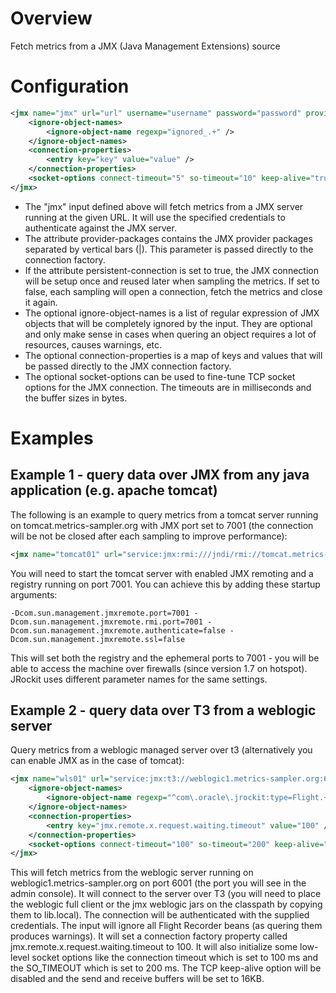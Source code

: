 Overview
========
Fetch metrics from a JMX (Java Management Extensions) source

Configuration
=============
```xml
<jmx name="jmx" url="url" username="username" password="password" provider-packages="provider.packages" persistent-connection="true">
	<ignore-object-names>
		<ignore-object-name regexp="ignored_.+" />
	</ignore-object-names>
	<connection-properties>
		<entry key="key" value="value" />
	</connection-properties>
	<socket-options connect-timeout="5" so-timeout="10" keep-alive="true" send-buffer-size="16384" receive-buffer-size="32768" />
</jmx> 
```
* The "jmx" input defined above will fetch metrics from a JMX server running at the given URL. It will use the specified credentials to authenticate against the JMX server.
* The attribute provider-packages contains the JMX provider packages separated by vertical bars (|). This parameter is passed directly to the connection factory.
* If the attribute persistent-connection is set to true, the JMX connection will be setup once and reused later when sampling the metrics. If set to false, each sampling will open a connection, fetch the metrics and close it again.
* The optional ignore-object-names is a list of regular expression of JMX objects that will be completely ignored by the input. They are optional and only make sense in cases when quering an object requires a lot of resources, causes warnings, etc.
* The optional connection-properties is a map of keys and values that will be passed directly to the JMX connection factory.
* The optional socket-options can be used to fine-tune TCP socket options for the JMX connection. The timeouts are in milliseconds and the buffer sizes in bytes.

Examples
========

Example 1 - query data over JMX from any java application (e.g. apache tomcat)
------------------------------------------------------------------------------
The following is an example to query metrics from a tomcat server running on tomcat.metrics-sampler.org with JMX port set to 7001 (the connection will be not be closed after each sampling to improve performance):
```xml
<jmx name="tomcat01" url="service:jmx:rmi:///jndi/rmi://tomcat.metrics-sampler.org:7001/jmxrmi" persistent-connection="true" />
```
You will need to start the tomcat server with enabled JMX remoting and a registry running on port 7001. You can achieve this by adding these startup arguments:

```
-Dcom.sun.management.jmxremote.port=7001 -Dcom.sun.management.jmxremote.rmi.port=7001 -Dcom.sun.management.jmxremote.authenticate=false -Dcom.sun.management.jmxremote.ssl=false
```

This will set both the registry and the ephemeral ports to 7001 - you will be able to access the machine over firewalls (since version 1.7 on hotspot). JRockit uses different parameter names for the same settings.

Example 2 - query data over T3 from a weblogic server
-----------------------------------------------------
Query metrics from a weblogic managed server over t3 (alternatively you can enable JMX as in the case of tomcat):
```xml
<jmx name="wls01" url="service:jmx:t3://weblogic1.metrics-sampler.org:6001/jndi/weblogic.management.mbeanservers.runtime" username="weblogic" password="weblogic1" provider-packages="weblogic.management.remote" persistent-connection="true">
	<ignore-object-names>
		<ignore-object-name regexp="^com\.oracle\.jrockit:type=Flight.+" />
	</ignore-object-names>
	<connection-properties>
		<entry key="jmx.remote.x.request.waiting.timeout" value="100" />
	</connection-properties>
	<socket-options connect-timeout="100" so-timeout="200" keep-alive="false" send-buffer-size="16384" receive-buffer-size="16384" />
</jmx>
```
This will fetch metrics from the weblogic server running on weblogic1.metrics-sampler.org on port 6001 (the port you will see in the admin console). It will connect to the server over T3 (you will need to place the weblogic full client or the jmx weblogic jars on the classpath by copying them to lib.local). The connection will be authenticated with the supplied credentials. The input will ignore all Flight Recorder beans (as quering them produces warnings). It will set a connection factory property called jmx.remote.x.request.waiting.timeout to 100. It will also initialize some low-level socket options like the connection timeout which is set to 100 ms and the SO_TIMEOUT which is set to 200 ms. The TCP keep-alive option will be disabled and the send and receive buffers will be set to 16KB.


